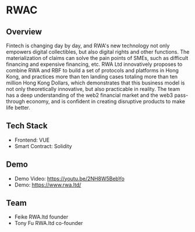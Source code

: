 # RWAC

## Overview
Fintech is changing day by day, and RWA's new technology not only empowers digital collectibles, but also digital rights and other functions. The materialization of claims can solve the pain points of SMEs, such as difficult financing and expensive financing, etc. RWA Ltd innovatively proposes to combine RWA and RBF to build a set of protocols and platforms in Hong Kong, and practices more than ten landing cases totaling more than ten million Hong Kong Dollars, which demonstrates that this business model is not only theoretically innovative, but also practicable in reality. The team has a deep understanding of the web2 financial market and the web3 pass-through economy, and is confident in creating disruptive products to make life better. 

## Tech Stack
- Frontend: VUE
- Smart Contract: Solidity

## Demo
- Demo Video: https://youtu.be/2NH8W5BebYo
- Demo: https://www.rwa.ltd/

## Team
- Feike RWA.ltd founder
- Tony Fu RWA.ltd co-founder